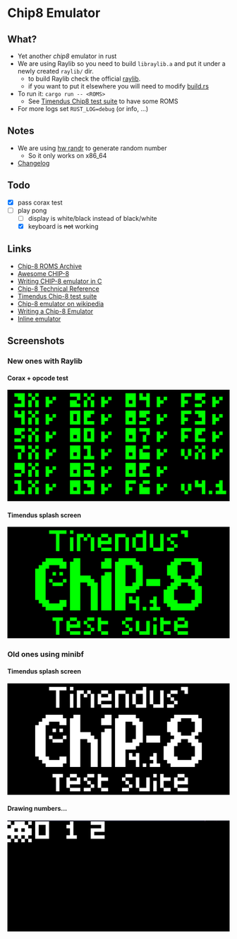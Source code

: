 # Chip8 Emulator

## What?
- Yet another *chip8* emulator in rust
- We are using Raylib so you need to build `libraylib.a` and put it under a newly created `raylib/` dir.
    - to build Raylib check the official [raylib](https://www.raylib.com/).
    - if you want to put it elsewhere you will need to modify [build.rs](https://github.com/gthvn1/chip8-emulator/blob/master/build.rs)
- To run it: `cargo run -- <ROMS>`
    - See [Timendus Chip8 test suite](https://github.com/Timendus/chip8-test-suite) to have some ROMS
- For more logs set `RUST_LOG=debug` (or info, ...)

## Notes
- We are using [hw randr](https://doc.rust-lang.org/core/arch/x86/fn._rdrand16_step.html) to generate random number
    - So it only works on x86_64
- [Changelog](https://github.com/gthvn1/chip8-emulator/blob/master/Changelog.md)

## Todo
- [x] pass corax test
- [ ] play pong
    - [ ] display is white/black instead of black/white
    - [x] keyboard is ~~not~~ working

## Links
- [Chip-8 ROMS Archive](https://johnearnest.github.io/chip8Archive/)
- [Awesome CHIP-8](https://chip-8.github.io/links/)
- [Writing CHIP-8 emulator in C](https://multigesture.net/articles/how-to-write-an-emulator-chip-8-interpreter/)
- [Chip-8 Technical Reference](http://devernay.free.fr/hacks/chip8/C8TECH10.HTM)
- [Timendus Chip-8 test suite](https://github.com/Timendus/chip8-test-suite)
- [Chip-8 emulator on wikipedia](https://en.wikipedia.org/wiki/CHIP-8)
- [Writing a Chip-8 Emulator](http://craigthomas.ca/blog/2014/06/21/writing-a-chip-8-emulator-part-1/)
- [Inline emulator](https://chip-8.vercel.app/)

## Screenshots
### New ones with Raylib
#### Corax + opcode test
![](https://github.com/gthvn1/chip8-emulator/blob/master/screenshots/corax.png)
#### Timendus splash screen
![](https://github.com/gthvn1/chip8-emulator/blob/master/screenshots/timendus_raylib.png)
### Old ones using minibf
#### Timendus splash screen
![](https://github.com/gthvn1/chip8-emulator/blob/master/screenshots/timendus.png)
#### Drawing numbers...
![](https://github.com/gthvn1/chip8-emulator/blob/master/screenshots/drawing_numbers.png)

